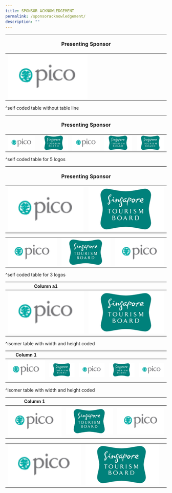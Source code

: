 ```yaml
---
title: SPONSOR ACKNOWLEDGEMENT
permalink: /sponsoracknowledgement/
description: ""
---
```

<table style="width:100%">
<tbody><tr><th colspan="5"><p style="font-size: 16px; line-height: 20px">Presenting Sponsor</p></th>
</tr></tbody><tbody>
		<tr>
			<td style="width:20%"><img style="width:250px;height:140px;" align="left" src="/images/Testing%20Sizes/pico%20250%20x%20140.png"></td>
		</tr>
	</tbody>
</table>
^self coded table without table line

<table style="width:100%">
<thead><tr><th colspan="5"><p style="font-size: 16px; line-height: 20px"> Presenting Sponsor</p></th>
	</tr></thead>
	<tbody>
		<tr>
			<td style="width:20%"><img style="width:250px;" align="left" src="/images/Testing%20Sizes/pico%20250%20x%20140.png"></td>
			<td style="width:20%"><img style="width:250px;" align="left" src="/images/Testing%20Sizes/stb%20250%20x%20140%201.png"></td>
			<td style="width:20%"><img style="width:250px;;" align="left" src="/images/Testing%20Sizes/pico%20250%20x%20140.png"></td>
			<td style="width:20%"><img style="width:250px;" align="left" src="/images/Testing%20Sizes/stb%20250%20x%20140%201.png"></td>
	<td style="width:20%"><img style="width:250px" align="left" src="/images/Testing%20Sizes/stb%20250%20x%20140%201.png"></td>
		</tr>
	</tbody>
</table>
^self coded table for 5 logos				
				
<table>
<thead><tr><th colspan="4"><p style="font-size: 16px; line-height: 20px"> Presenting Sponsor</p></th>
	</tr></thead>
	<tbody>
		<tr>
			<td colspan="1"><img style="width:250px;height:140px;" align="left" src="/images/Testing%20Sizes/pico%20250%20x%20140.png"></td>
			<td colspan="1"><img style="width:250px;height:140px;" align="left" src="/images/Testing%20Sizes/stb%20250%20x%20140%201.png"></td>
		</tr>
	</tbody></table>

<table>
<tbody>
		<tr>
			<td colspan="1"><img style="width:250px;" align="left" src="/images/Testing%20Sizes/pico%20250%20x%20140.png"></td>
			<td colspan="1"><img style="width:250px;" align="left" src="/images/Testing%20Sizes/stb%20250%20x%20140%201.png"></td>
			<td colspan="1"><img style="width:250px;;" align="left" src="/images/Testing%20Sizes/pico%20250%20x%20140.png"></td>
		</tr>
	</tbody>
</table>
^self coded table for 3 logos		

| Column a1| | 
| -------- | -------- | 
| <img style="width:250px;" src="/images/Testing%20Sizes/pico%20250%20x%20140.png"> |  <img style="width:250px;" src="/images/Testing%20Sizes/stb%20250%20x%20140%201.png">  |  

^isomer table with width and height coded

| Column 1 | | | | | 
| -------- | -------- | -------- | ---- | -- |
| <img style="width:250px;" src="/images/Testing%20Sizes/pico%20250%20x%20140.png"> |  <img style="width:250px;" src="/images/Testing%20Sizes/stb%20250%20x%20140%201.png">  |<img style="width:250px;" src="/images/Testing%20Sizes/pico%20250%20x%20140.png"> | <img style="width:250px;" src="/images/Testing%20Sizes/stb%20250%20x%20140%201.png">| <img style="width:250px;" src="/images/Testing%20Sizes/pico%20250%20x%20140.png">  |

^isomer table with width and height coded

| Column 1 | | | 
| -------- | -------- | -------- | 
| <img style="width:250px;" src="/images/Testing%20Sizes/pico%20250%20x%20140.png"> |  <img style="width:250px;" src="/images/Testing%20Sizes/stb%20250%20x%20140%201.png">  |<img style="width:250px;" src="/images/Testing%20Sizes/pico%20250%20x%20140.png"> | 

|  | | | 
| -------- | -------- | -------- | 
| <img style="width:250px;" src="/images/Testing%20Sizes/pico%20250%20x%20140.png"> |  <img style="width:250px;" src="/images/Testing%20Sizes/stb%20250%20x%20140%201.png">  | &nbsp; |
